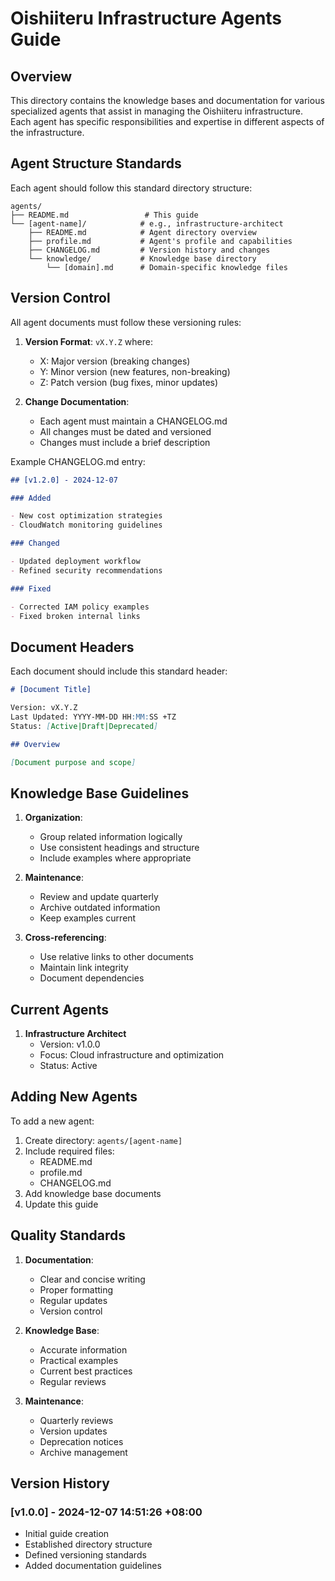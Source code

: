 # Oishiiteru Infrastructure Agents Guide

## Overview

This directory contains the knowledge bases and documentation for various specialized agents that assist in managing the Oishiiteru infrastructure. Each agent has specific responsibilities and expertise in different aspects of the infrastructure.

## Agent Structure Standards

Each agent should follow this standard directory structure:

```
agents/
├── README.md                 # This guide
└── [agent-name]/            # e.g., infrastructure-architect
    ├── README.md            # Agent directory overview
    ├── profile.md           # Agent's profile and capabilities
    ├── CHANGELOG.md         # Version history and changes
    └── knowledge/           # Knowledge base directory
        └── [domain].md      # Domain-specific knowledge files
```

## Version Control

All agent documents must follow these versioning rules:

1. **Version Format**: `vX.Y.Z` where:

    - X: Major version (breaking changes)
    - Y: Minor version (new features, non-breaking)
    - Z: Patch version (bug fixes, minor updates)

2. **Change Documentation**:
    - Each agent must maintain a CHANGELOG.md
    - All changes must be dated and versioned
    - Changes must include a brief description

Example CHANGELOG.md entry:

```markdown
## [v1.2.0] - 2024-12-07

### Added

- New cost optimization strategies
- CloudWatch monitoring guidelines

### Changed

- Updated deployment workflow
- Refined security recommendations

### Fixed

- Corrected IAM policy examples
- Fixed broken internal links
```

## Document Headers

Each document should include this standard header:

```markdown
# [Document Title]

Version: vX.Y.Z
Last Updated: YYYY-MM-DD HH:MM:SS +TZ
Status: [Active|Draft|Deprecated]

## Overview

[Document purpose and scope]
```

## Knowledge Base Guidelines

1. **Organization**:

    - Group related information logically
    - Use consistent headings and structure
    - Include examples where appropriate

2. **Maintenance**:

    - Review and update quarterly
    - Archive outdated information
    - Keep examples current

3. **Cross-referencing**:
    - Use relative links to other documents
    - Maintain link integrity
    - Document dependencies

## Current Agents

1. **Infrastructure Architect**
    - Version: v1.0.0
    - Focus: Cloud infrastructure and optimization
    - Status: Active

## Adding New Agents

To add a new agent:

1. Create directory: `agents/[agent-name]`
2. Include required files:
    - README.md
    - profile.md
    - CHANGELOG.md
3. Add knowledge base documents
4. Update this guide

## Quality Standards

1. **Documentation**:

    - Clear and concise writing
    - Proper formatting
    - Regular updates
    - Version control

2. **Knowledge Base**:

    - Accurate information
    - Practical examples
    - Current best practices
    - Regular reviews

3. **Maintenance**:
    - Quarterly reviews
    - Version updates
    - Deprecation notices
    - Archive management

## Version History

### [v1.0.0] - 2024-12-07 14:51:26 +08:00

- Initial guide creation
- Established directory structure
- Defined versioning standards
- Added documentation guidelines
